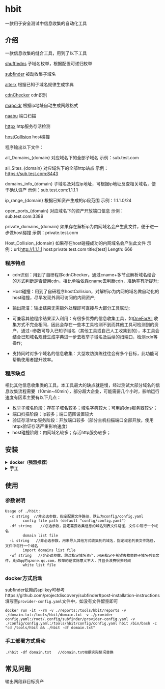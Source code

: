 # hbit

一款用于安全测试中信息收集的自动化工具

## 介绍

一款信息收集的缝合工具，用到了以下工具

[shuffledns](https://github.com/projectdiscovery/shuffledns)  子域名枚举，根据配置可递归枚举

[subfinder](https://github.com/projectdiscovery/subfinder)    被动收集子域名

[alterx](https://github.com/projectdiscovery/alterx)  根据已知子域名规律生成字典

[cdnChecker](https://github.com/alwaystest18/cdnChecker)  cdn识别

[mapcidr](https://github.com/projectdiscovery/mapcidr)   根据ip地址自动生成网段格式

[naabu](https://github.com/projectdiscovery/naabu)   端口扫描

[httpx](https://github.com/projectdiscovery/httpx)   http服务存活检测

[hostCollision](https://github.com/alwaystest18/hostCollision)  host碰撞



程序输出以下文件：

all_Domains_{domain}  对应域名下的全部子域名   示例：sub.test.com

all_Sites_{domain}   对应域名下的全部http站点   示例：https://sub.test.com:8443

domains_info_{domain}   子域名及对应ip地址，可根据ip地址反查相关域名，便于确认资产  示例：sub.test.com:1.1.1.1

ip_range_{domain}  根据已知资产生成的ip段范围  示例：1.1.1.0/24

open_ports_{domain}  对应域名下的资产开放端口信息  示例：sub.test.com:3389

private_domains_{domain}  如果存在解析ip为内网域名会产生此文件，便于进一步做host碰撞  示例：private.test.com

Host_Collision_{domain}  如果存在host碰撞成功的内网域名会产生此文件  示例：url:http://1.1.1.1  host:private.test.com  title:[test]  Length: 666



### 程序特点

- cdn识别：用到了自研程序cdnChecker，通过cname+多节点解析域名结合的方式判断是否使用cdn，相比单独依靠cname去判断cdn，准确率有所提升;

- Host碰撞：用到了自研程序hostCollision，对解析ip为内网的域名做自动化的host碰撞，尽早发现外网可访问的内网资产;

- 输出简洁：输出结果无需额外处理即可直接与大部分工具联动;

- 可兼容其他程序结果深入利用：有很多优秀的信息收集工具，如[OneForAll](https://github.com/shmilylty/OneForAll) 收集方式不完全相同，因此会存在一些本工具检测不到而其他工具可检测到的资产，通过-i参数可导入已知子域名（其他工具或自己人工收集到的），本工具会结合已知域名规律生成字典进一步去枚举子域名及后续的扫端口，检测cdn等操作;

- 支持同时对多个域名的信息收集：大型攻防演练往往会有多个目标，此功能可帮助使用者提升效率。



### 程序缺点

相比其他信息收集类的工具，本工具最大的缺点就是慢，经过测试大部分域名的信息收集流程需要（10min~40min），部分超大企业，可能需要几个小时，影响运行速度有因素主要有以下几点：

- 枚举子域名阶段：存在子域名较多；域名字典较大；可用的dns服务器较少；
- 端口扫描阶段：ip较多；端口范围设置较大
- 验证存活http服务阶段：开放端口较多（部分主机扫描端口全部开放，使用httpx验证存活严重影响速度）
- host碰撞阶段：内网域名较多；存活http服务较多；



## 安装

<details>
<summary><b> docker（强烈推荐）</b></summary>

程序依赖工具较多，且涉及大量配置，因此强烈推荐使用docker一键部署

```
git clone https://github.com/alwaystest18/hbit.git
cd hbit
docker build -t hbit .
```
</details>

<details>
<summary><b> 手工</b></summary>

这里以centos7举例，详细程序安装方式可参考对应程序的github主页，注意根据部署的实际情况修改config/config.yaml文件

**部署massdns**

```
mkdir /tools
wget https://github.com/blechschmidt/massdns/archive/refs/tags/v1.0.0.tar.gz
tar zvxf v1.0.0.tar.gz
cd massdns-1.0.0/
make
ln -s /tools/massdns-1.0.0/bin/massdns /usr/bin/massdns
```

**部署subfinder**

```
go install -v github.com/projectdiscovery/subfinder/v2/cmd/subfinder@latest
```

**部署shuffledns**

```
go install -v github.com/projectdiscovery/shuffledns/cmd/shuffledns@latest
```

**部署mapcidr**

```
go install -v github.com/projectdiscovery/mapcidr/cmd/mapcidr@latest
```

**部署alterx**

```
go install github.com/projectdiscovery/alterx/cmd/alterx@latest
```

**部署naabu**

```
go install -v github.com/projectdiscovery/naabu/v2/cmd/naabu@latest
```

**部署httpx**

```
go install -v github.com/projectdiscovery/httpx/cmd/httpx@latest
```

**部署cdnChecker**

```
git clone https://github.com/alwaystest18/cdnChecker.git
cd cdnChecker/
go install
go build cdnChecker.go
```

**部署hostCollision**

```
git clone https://github.com/alwaystest18/hostCollision.git
cd hostCollision/
go install
go build hostCollision.go
```

**部署hbit**
```
git clone https://github.com/alwaystest18/hbit.git
cd hbit/
go install
go build hbit.go
```
</details>




## 使用

### 参数说明

```
Usage of ./hbit:
  -c string  //非必选参数，指定配置文件路径，默认为config/config.yaml
        config file path (default "config/config.yaml")
  -df string    //必选参数，指定需要收集信息的域名列表文件路径，文件中每行一个域名
        domain list file
  -i string   //非必选参数，用来导入其他方式收集到的域名，指定域名列表文件路径，文件中每行一个域名
        import domains list file
  -wf string   //非必选参数，跳过指定域名资产，用来指定不希望去枚举的子域名列表文件，比如qq的qzone.qq.com，枚举的话实际意义不大，并且会浪费很多时间
        white list file
```

### docker方式启动

subfinder依赖的api key可参考https://github.com/projectdiscovery/subfinder#post-installation-instructions 填写至`provider-config.yaml`文件中，如没有文件留空即可

```
docker run -it --rm -v ./reports:/tools/hbit/reports -v ./domain.txt:/tools/hbit/domain.txt -v ./provider-config.yaml:/root/.config/subfinder/provider-config.yaml -v ./config/config.yaml:/tools/hbit/config/config.yaml hbit /bin/bash -c "cd /tools/hbit && ./hbit -df domain.txt"
```



### 手工部署方式启动

```
./hbit -df domain.txt   //domain.txt根据实际情况替换
```



## 常见问题

输出网段非目标资产

